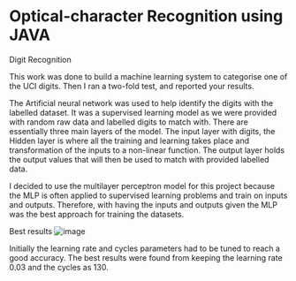 # Optical-character Recognition using JAVA

Digit Recognition

This work was done to build a machine learning system to categorise one of the UCI digits. Then I ran a two-fold test, and reported your results.

The Artificial neural network was used to help identify the digits with the labelled dataset. It was a supervised learning model as we were provided with random raw data and labelled digits to match with. There are essentially three main layers of the model. The input layer with digits, the Hidden layer is where all the training and learning takes place and transformation of the inputs to a non-linear function. The output layer holds the output values that will then be used to match with provided labelled data. 

I decided to use the multilayer perceptron model for this project because the MLP is often applied to supervised learning problems and train on inputs and outputs. Therefore, with having the inputs and outputs given the MLP was the best approach for training the datasets.


Best results
![image](https://user-images.githubusercontent.com/42086991/125522550-57dd6bfa-0196-4d5f-a3e2-22c640e4eb9c.png)


Initially the learning rate and cycles parameters had to be tuned to reach a good accuracy. The best results were found from keeping the learning rate 0.03 and the cycles as 130.

